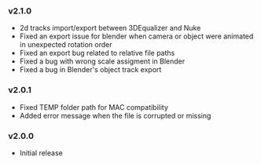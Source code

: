 ### v2.1.0
* 2d tracks import/export between 3DEqualizer and Nuke
* Fixed an export issue for blender when camera or object were animated in unexpected rotation order
* Fixed an export bug related to relative file paths
* Fixed a bug with wrong scale assigment in Blender
* Fixed a bug in Blender's object track export

### v2.0.1
* Fixed TEMP folder path for MAC compatibility
* Added error message when the file is corrupted or missing

### v2.0.0
* Initial release
